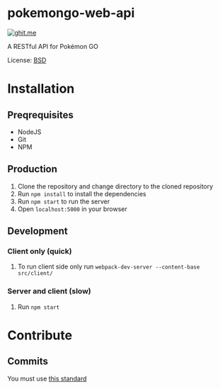 # pokemongo-web-api

[![ghit.me](https://ghit.me/badge.svg?repo=BrunnerLivio/pokemongo-web-api)](https://ghit.me/repo/BrunnerLivio/pokemongo-web-api)

A RESTful API for Pokémon GO

License: [BSD](https://github.com/BrunnerLivio/pokemongo-web-api/blob/master/LICENSE.md)

# Installation

## Preqrequisites
- NodeJS
- Git
- NPM

## Production

1. Clone the repository and change directory to the cloned repository
2. Run `npm install` to install the dependencies
3. Run `npm start` to run the server
4. Open `localhost:5000` in your browser

## Development

### Client only (quick)

1. To run client side only run `webpack-dev-server --content-base src/client/`

### Server and client (slow)
1. Run `npm start`

# Contribute

## Commits
You must use [this standard](https://github.com/erlang/otp/wiki/Writing-good-commit-messages)
